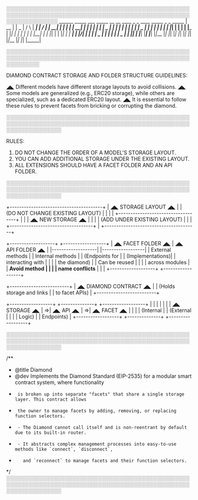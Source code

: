░░░░░░░░░░░░░░░░░░░░░░░░░░░░░░░░░░░░░░░░░░░░░░░░░░░░░░░░░░░░░░░░░░░░░░░░░░░░░░░░░░░░░░░░░░░░░░░░░░░░░░░░░░░░░░░░░░
    ______   _____    ___    _____   __  __   ____    _   _   ____    _____   _   _   _____
   |  __  | |  _  |  /   \  |  ___| |  \/  | |  __|  | | | | |  __|  |  ___| | | | | |  _  |
   | |  | | | | | | |  _  | | |___  |      | | |     | |_| | | |     | |___  | |_| | | | | |
   | |__| | | |_| | | |_| | |  ___| | |\/| | | |     |  _  | | |     |  ___| |  _  | | |_| |
   |______| |_____| |_____| |_|___  |_|  |_| |_|     |_| |_| |_|     |_|___  |_| |_| |_____|

   ░░░░░░░░░░░░░░░░░░░░░░░░░░░░░░░░░░░░░░░░░░░░░░░░░░░░░░░░░░░░░░░░░░░░░░░░░░░░░░░░░░░░░░░░░░░░░░░░░░░░░░░░░░░░░

  DIAMOND CONTRACT STORAGE AND FOLDER STRUCTURE GUIDELINES:

  ◢◣ Different models have different storage layouts to avoid collisions.
  ◢◣ Some models are generalized (e.g., ERC20 storage), while others are specialized, such as a dedicated ERC20 layout.
  ◢◣ It is essential to follow these rules to prevent facets from bricking or corrupting the diamond.

░░░░░░░░░░░░░░░░░░░░░░░░░░░░░░░░░░░░░░░░░░░░░░░░░░░░░░░░░░░░░░░░░░░░░░░░░░░░░░░░░░░░░░░░░░░░░░░░░░░░░░░░░░░░░░░░░░░

 RULES:
 1.  DO NOT CHANGE THE ORDER OF A MODEL'S STORAGE LAYOUT.
 2.  YOU CAN ADD ADDITIONAL STORAGE UNDER THE EXISTING LAYOUT.
 3.  ALL EXTENSIONS SHOULD HAVE A FACET FOLDER AND AN API FOLDER.

░░░░░░░░░░░░░░░░░░░░░░░░░░░░░░░░░░░░░░░░░░░░░░░░░░░░░░░░░░░░░░░░░░░░░░░░░░░░░░░░░░░░░░░░░░░░░░░░░░░░░░░░░░░░░░░░░░░


 +---------------------------------------+
 |       ◢◣ STORAGE LAYOUT ◢◣            |
 |   (DO NOT CHANGE EXISTING LAYOUT)     |
 |                                       |
 | +-----------------------------------+ |
 | |     ◢◣ NEW STORAGE ◢◣              | |
 | |  (ADD UNDER EXISTING LAYOUT)       | |
 | +-----------------------------------+ |
 +---------------------------------------+

 +-------------------+         +------------------+
 |   ◢◣ FACET FOLDER ◢◣       |    ◢◣ API FOLDER ◢◣  |
 |-------------------|         |------------------|
 | External methods  |         | Internal methods |
 | (Endpoints for    |         | (Implementations)|
 | interacting with  |         |                  |
 | the diamond)      |         | Can be reused    |
 |                   |         | across modules   |
 | **Avoid method    |         |                  |
 | name conflicts**  |         |                  |
 +-------------------+         +------------------+

 +-------------------------+
 |   ◢◣ DIAMOND CONTRACT ◢◣  |
 | (Holds storage and links |
 |   to facet APIs)         |
 +-------------------------+

 +------------------+   +--------------+   +------------------+
 |                  |   |              |   |                  |
 |    ◢◣ STORAGE ◢◣  | =>|   ◢◣ API ◢◣   | =>|    ◢◣ FACET ◢◣   |
 |                  |   | (Internal    |   | (External        |
 |                  |   |  Logic)      |   |  Endpoints)      |
 +------------------+   +--------------+   +------------------+

░░░░░░░░░░░░░░░░░░░░░░░░░░░░░░░░░░░░░░░░░░░░░░░░░░░░░░░░░░░░░░░░░░░░░░░░░░░░░░░░░░░░░░░░░░░░░░░░░░░░░░░░░░░░░░░░░░░

 /**
  * @title Diamond
  * @dev Implements the Diamond Standard (EIP-2535) for a modular smart contract system, where functionality
  *      is broken up into separate "facets" that share a single storage layer. This contract allows
  *      the owner to manage facets by adding, removing, or replacing function selectors.
  *      - The Diamond cannot call itself and is non-reentrant by default due to its built-in router.
  *      - It abstracts complex management processes into easy-to-use methods like `connect`, `disconnect`, 
  *        and `reconnect` to manage facets and their function selectors.
  */
░░░░░░░░░░░░░░░░░░░░░░░░░░░░░░░░░░░░░░░░░░░░░░░░░░░░░░░░░░░░░░░░░░░░░░░░░░░░░░░░░░░░░░░░░░░░░░░░░░░░░░░░░░░░░░░░░░░
